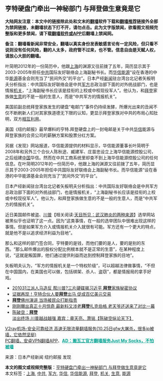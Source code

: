  <h2>亨特硬盘门牵出一神秘部门 与拜登做生意竟是它</h2> <p class="notice"><b>大陆网友注意：本文中的链接除此处和文末的<a href="https://github.com/bannedbook/fanqiang" >翻墙</a>软件下载和<a href="https://github.com/killgcd/justmysocks/blob/master/README.md">翻墙推荐</a>链接外全部为禁网链接，未翻墙状态下打不开，请勿点击。此为文字版禁闻，欲看图文视频完整版和更多禁闻，请下载<a href="https://github.com/bannedbook/fanqiang">翻墙软件或APP</a>后翻墙上禁闻网。</p><p>备注：翻墙看新闻非常安全，翻墙以真实身份发表敏感言论有一定风险，但只看不说则没有任何风险，翻的人太多，政府管不过来，也不管。信息自由是天赋人权，请放心大胆的翻墙。</b></p>  <div class="entry"> <p id="summary">叶简明2012年的一份简历中，他跟<a href="https://www.bannedbook.org/bnews/tag/%e4%b8%8a%e6%b5%b7/" class="st_tag internal_tag" rel="tag" title="标签 上海 下的日志">上海</a>的渊源又往前拨了五年，简历显示其于2003-2005年担任<a href="https://www.bannedbook.org/bnews/tag/%e4%b8%ad%e5%85%b1/" class="st_tag internal_tag" rel="tag" title="标签 中共 下的日志">中共</a>国际友好联络会上海副秘书长。而<a href="https://www.bannedbook.org/bnews/tag/%E5%8D%8E%E4%BF%A1%E8%83%BD%E6%BA%90/" class="st_tag internal_tag" rel="tag" title="标签 华信能源 下的日志">华信能源</a>“设在香港的中华<a href="https://www.bannedbook.org/bnews/tag/%E8%83%BD%E6%BA%90/" class="st_tag internal_tag" rel="tag" title="标签 能源 下的日志">能源</a>基金会则充当了“民间外交”的平台”。日本产经<span class='wp_keywordlink_affiliate'><a href="https://www.bannedbook.org/" title="新闻">新闻</a></span>驻台湾台北记者矢板明夫分析指出：中共国际友好联络会是中共<a href="https://www.bannedbook.org/bnews/tag/%E5%86%9B%E6%96%B9/" class="st_tag internal_tag" rel="tag" title="标签 军方 下的日志">军方</a>总政治部下面的对外统战部门，也是情报<a href="https://www.bannedbook.org/bnews/tag/%E6%9C%BA%E5%85%B3/" class="st_tag internal_tag" rel="tag" title="标签 机关 下的日志">机关</a>，“上海副秘书长应该是挂衔的上校或中校现役军人”。他认为，和<a href="https://www.bannedbook.org/bnews/tag/%e6%8b%9c%e7%99%bb/" class="st_tag internal_tag" rel="tag" title="标签 拜登 下的日志">拜登</a>家族做<a href="https://www.bannedbook.org/bnews/tag/%E7%94%9F%E6%84%8F/" class="st_tag internal_tag" rel="tag" title="标签 生意 下的日志">生意</a>的不是一般的生意人，而是“中共军方的情报机关”。</p> <p>美国前副总统拜登家族发生的硬盘“电邮门”事件仍持续发酵，所爆光出来的丑闻不仅不断刷新人们对其家族道德无下限的认知，更显示拜登家族对中共的布局心知肚明，双方<span class='wp_keywordlink'><a href="https://www.bannedbook.org/forum11/topic278.html" title="评江泽民与中共相互利用迫害法轮功" target="_blank">相互利用</a></span>。</p> <p></p>  <p>美国《纽约邮报》最早爆料的亨特.拜登硬盘上的一封电邮是关于中共<a href="https://www.bannedbook.org/bnews/tag/%E5%8D%8E%E4%BF%A1/" class="st_tag internal_tag" rel="tag" title="标签 华信 下的日志">华信</a>能源与拜登家族的合资公司的薪酬方案和股票分红方案。</p> <p>另据《发现》网站报道，华信能源提供的材料显示，华信能源董事长叶简明于2008年和另外三个合伙人陈秋途、臧建军、庄苗忠设立上海华信能源控股公司，之后组建<span class='wp_keywordlink_affiliate'><a href="https://www.bannedbook.org/" title="中国" target="_blank">中国</a></span>华信。然而在中共工商系统里却查不到上海华信能源控股公司的任何信息。在叶简明2012年的一份简历中，他跟上海的渊源又往前拨了五年，简历显示其于2003-2005年担任中共国际友好联络会上海副秘书长。而华信能源“设在香港的中华能源基金会则充当了“民间外交”的平台”。</p> <p>日本产经新闻驻台湾台北记者矢板明夫分析指出：中共国际友好联络会是中共军方总政治部下面的对外统战部门，也是情报机关，“上海副秘书长应该是挂衔的上校或中校现役军人”。他认为，和拜登家族做生意的不是一般的生意人，而是“中共军方的情报机关”。</p>  <p>近日美国邮件被盗、<span class='wp_keywordlink'><a href="https://www.bannedbook.org/bnews/comments/20200816/1381118.html" title="天目所见：川普将再赢总统大选 共和党掌参众两院" target="_blank">川普</a></span>【相关阅读:<a href='https://www.bannedbook.org/bnews/comments/20200816/1381123.html' target='_blank'>天目所见：武汉肺炎的两种来源</a>】选举网站被黑似乎也证明了这一点。因为“这类事情，在一般的选举团队中很难出现这样的事情。但是如果军方介入或情报机关介入就很有可能。军方还有一个更大的特点，就是他不是以追求经济利益为目地”。</p> <p>那么和这样的部门签合同，亨特要的是钱，而他们要的是人，要的是别的东西。“那么邮件爆出的股权分配比例根本就不是正常的生意”，在某种程度上说，“这就是叛国罪，他们通过提供利益而达到控制拜登家族的目地”。</p> <p>矢板明夫认为，“军方的情报机关是一个特权阶级”，可以超越法律做事情，“不但在中国国内，在美国也可以做，包括绑架、杀人、盗窃”，都是情报局的拿手好戏。</p>  <ul class='op-related-articles' title='相关阅读'> <li><a href='https://www.bannedbook.org/bnews/taiwannews/20201101/1423609.html' target='_blank'>201031江派人马造反 帮川普?三片硬碟揭习近平 <b>拜登</b>家族秘密协议</a></li> <li><a href='https://www.bannedbook.org/bnews/comments/20201101/1423606.html' target='_blank'>证据再现！亨特合伙人要<b>拜登</b>出马 促成百亿美元交易</a></li> <li><a href='https://www.bannedbook.org/bnews/cnnews/20201101/1423603.html' target='_blank'><b>拜登</b>佛州演讲 当场被民众打断指责</a></li> <li><a href='https://www.bannedbook.org/bnews/cnnews/20201101/1423602.html' target='_blank'>刚刚曝出真正十月惊奇 最新料又涉老<b>拜登</b>扎克伯格 老天爷还送来了对比一幕</a></li> <li><a href='https://www.bannedbook.org/bnews/cbnews/20201101/1423599.html' target='_blank'>陈破空：<b>拜登</b>淡出终场 川普越战越强 嘉宾：章天亮、萧铭【陈破空纵论天下】</a></li> </ul> <p class="texttj"> <a href="https://www.bannedbook.org/forum23/topic22702.html" target="_blank">V2ray机场-安全可靠经济 高速无限流量翻墙服务(10.25日gfw大屠杀，很多ip被墙，它依然坚挺)</a><br/> <a href="https://github.com/bannedbook/fanqiang/wiki/%E7%A6%81%E9%97%BB%E7%BD%91%E5%AE%89%E5%8D%93%E7%BF%BB%E5%A2%99%E6%96%B0%E9%97%BBAPP" target="_blank">PC翻墙、安卓VPN翻墙APP</a>、<span onclick="window.open('https://github.com/killgcd/justmysocks/blob/master/README.md')" style="font-weight:bold;color:#00A191;cursor:pointer;text-decoration:underline;outline:none">AD：搬瓦工官方翻墙服务Just My Socks，不怕被墙</span></p><p> 来源：日本产经新闻 纽约邮报 发现 </p><a name='sharetosocial'></a>       <div><b>本文的图文或视频完整版</b>：<a href='https://www.bannedbook.org/bnews/topimagenews/20201101/1423610.html'>亨特硬盘门牵出一神秘部门 与拜登做生意竟是它</a></div>  </div><!--END ENTRY--> <div class="postfooter"> <div>本文标签：<a href="https://www.bannedbook.org/bnews/tag/%e4%b8%8a%e6%b5%b7/" rel="tag">上海</a>, <a href="https://www.bannedbook.org/bnews/tag/%e4%b8%ad%e5%85%b1/" rel="tag">中共</a>, <a href="https://www.bannedbook.org/bnews/tag/%E5%86%9B%E6%96%B9/" rel="tag">军方</a>, <a href="https://www.bannedbook.org/bnews/tag/%E5%8D%8E%E4%BF%A1/" rel="tag">华信</a>, <a href="https://www.bannedbook.org/bnews/tag/%E5%8D%8E%E4%BF%A1%E8%83%BD%E6%BA%90/" rel="tag">华信能源</a>, <a href="https://www.bannedbook.org/bnews/tag/%e6%8b%9c%e7%99%bb/" rel="tag">拜登</a>, <a href="https://www.bannedbook.org/bnews/tag/%E6%9C%BA%E5%85%B3/" rel="tag">机关</a>, <a href="https://www.bannedbook.org/bnews/tag/%E7%94%9F%E6%84%8F/" rel="tag">生意</a>, <a href="https://www.bannedbook.org/bnews/tag/%E8%83%BD%E6%BA%90/" rel="tag">能源</a></div>  </div><!--END POSTFOOTER--> 
